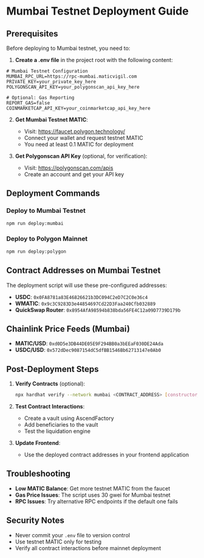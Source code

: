 # Mumbai Testnet Deployment Guide

## Prerequisites

Before deploying to Mumbai testnet, you need to:

1. **Create a .env file** in the project root with the following content:

```env
# Mumbai Testnet Configuration
MUMBAI_RPC_URL=https://rpc-mumbai.maticvigil.com
PRIVATE_KEY=your_private_key_here
POLYGONSCAN_API_KEY=your_polygonscan_api_key_here

# Optional: Gas Reporting
REPORT_GAS=false
COINMARKETCAP_API_KEY=your_coinmarketcap_api_key_here
```

2. **Get Mumbai Testnet MATIC**:
   - Visit: https://faucet.polygon.technology/
   - Connect your wallet and request testnet MATIC
   - You need at least 0.1 MATIC for deployment

3. **Get Polygonscan API Key** (optional, for verification):
   - Visit: https://polygonscan.com/apis
   - Create an account and get your API key

## Deployment Commands

### Deploy to Mumbai Testnet
```bash
npm run deploy:mumbai
```

### Deploy to Polygon Mainnet
```bash
npm run deploy:polygon
```

## Contract Addresses on Mumbai Testnet

The deployment script will use these pre-configured addresses:

- **USDC**: `0x0FA8781a83E46826621b3DC094C2eD7C2C0e36c4`
- **WMATIC**: `0x9c3C9283D3e44854697Cd22D3Faa240Cfb032889`
- **QuickSwap Router**: `0x8954AfA98594b838bda56FE4C12a09D7739D179b`

## Chainlink Price Feeds (Mumbai)

- **MATIC/USD**: `0xd0D5e3DB44DE05E9F294BB0a3bEEaF030DE24Ada`
- **USDC/USD**: `0x572dDec9087154dC5dfBB1546Bb62713147e0Ab0`

## Post-Deployment Steps

1. **Verify Contracts** (optional):
   ```bash
   npx hardhat verify --network mumbai <CONTRACT_ADDRESS> [constructor_args]
   ```

2. **Test Contract Interactions**:
   - Create a vault using AscendFactory
   - Add beneficiaries to the vault
   - Test the liquidation engine

3. **Update Frontend**:
   - Use the deployed contract addresses in your frontend application

## Troubleshooting

- **Low MATIC Balance**: Get more testnet MATIC from the faucet
- **Gas Price Issues**: The script uses 30 gwei for Mumbai testnet
- **RPC Issues**: Try alternative RPC endpoints if the default one fails

## Security Notes

- Never commit your `.env` file to version control
- Use testnet MATIC only for testing
- Verify all contract interactions before mainnet deployment

